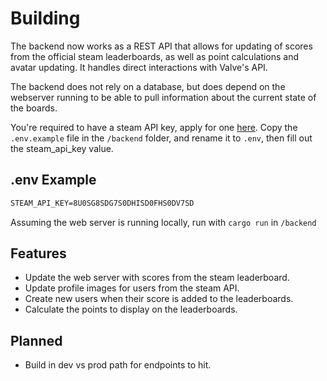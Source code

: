 # Building

The backend now works as a REST API that allows for updating of scores from the official steam leaderboards, as well as point calculations and avatar updating. It handles direct interactions with Valve's API.

The backend does not rely on a database, but does depend on the webserver running to be able to pull information about the current state of the boards.

You're required to have a steam API key, apply for one [here](https://steamcommunity.com/dev/apikey).
Copy the `.env.example` file in the `/backend` folder, and rename it to `.env`, then fill out the steam_api_key value.

## .env Example

```txt
STEAM_API_KEY=8U0SG8SDG7S0DHISD0FHS0DV7SD
```

Assuming the web server is running locally, run with `cargo run` in `/backend`

## Features

* Update the web server with scores from the steam leaderboard.
* Update profile images for users from the steam API.
* Create new users when their score is added to the leaderboards.
* Calculate the points to display on the leaderboards.

## Planned

* Build in dev vs prod path for endpoints to hit.
